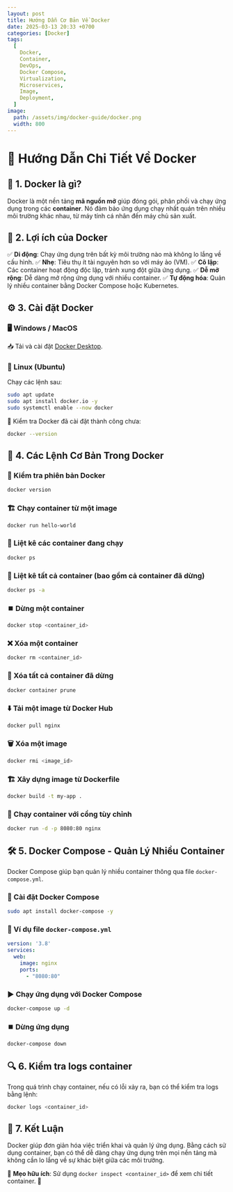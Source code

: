 ```yaml
---
layout: post
title: Hướng Dẫn Cơ Bản Về Docker
date: 2025-03-13 20:33 +0700
categories: [Docker]
tags:
  [
    Docker,
    Container,
    DevOps,
    Docker Compose,
    Virtualization,
    Microservices,
    Image,
    Deployment,
  ]
image:
  path: /assets/img/docker-guide/docker.png
  width: 800
---
```

# 🐳 Hướng Dẫn Chi Tiết Về Docker

## 🔹 1. Docker là gì?
Docker là một nền tảng **mã nguồn mở** giúp đóng gói, phân phối và chạy ứng dụng trong các **container**. Nó đảm bảo ứng dụng chạy nhất quán trên nhiều môi trường khác nhau, từ máy tính cá nhân đến máy chủ sản xuất.

## 🎯 2. Lợi ích của Docker
✅ **Di động**: Chạy ứng dụng trên bất kỳ môi trường nào mà không lo lắng về cấu hình.
✅ **Nhẹ**: Tiêu thụ ít tài nguyên hơn so với máy ảo (VM).
✅ **Cô lập**: Các container hoạt động độc lập, tránh xung đột giữa ứng dụng.
✅ **Dễ mở rộng**: Dễ dàng mở rộng ứng dụng với nhiều container.
✅ **Tự động hóa**: Quản lý nhiều container bằng Docker Compose hoặc Kubernetes.

## ⚙️ 3. Cài đặt Docker
### 🖥️ Windows / MacOS
📥 Tải và cài đặt [Docker Desktop](https://www.docker.com/products/docker-desktop/).

### 🐧 Linux (Ubuntu)
Chạy các lệnh sau:
```sh
sudo apt update
sudo apt install docker.io -y
sudo systemctl enable --now docker
```
📌 Kiểm tra Docker đã cài đặt thành công chưa:
```sh
docker --version
```

## 🚀 4. Các Lệnh Cơ Bản Trong Docker
### 📌 Kiểm tra phiên bản Docker
```sh
docker version
```

### 🏗️ Chạy container từ một image
```sh
docker run hello-world
```

### 📜 Liệt kê các container đang chạy
```sh
docker ps
```

### 📜 Liệt kê tất cả container (bao gồm cả container đã dừng)
```sh
docker ps -a
```

### ⏹️ Dừng một container
```sh
docker stop <container_id>
```

### ❌ Xóa một container
```sh
docker rm <container_id>
```

### 🧹 Xóa tất cả container đã dừng
```sh
docker container prune
```

### ⬇️ Tải một image từ Docker Hub
```sh
docker pull nginx
```

### 🗑️ Xóa một image
```sh
docker rmi <image_id>
```

### 🏗️ Xây dựng image từ Dockerfile
```sh
docker build -t my-app .
```

### 🔄 Chạy container với cổng tùy chỉnh
```sh
docker run -d -p 8080:80 nginx
```

## 🛠️ 5. Docker Compose - Quản Lý Nhiều Container
Docker Compose giúp bạn quản lý nhiều container thông qua file `docker-compose.yml`.

### 🔧 Cài đặt Docker Compose
```sh
sudo apt install docker-compose -y
```

### 📄 Ví dụ file `docker-compose.yml`
```yaml
version: '3.8'
services:
  web:
    image: nginx
    ports:
      - "8080:80"
```

### ▶️ Chạy ứng dụng với Docker Compose
```sh
docker-compose up -d
```

### ⏹️ Dừng ứng dụng
```sh
docker-compose down
```

## 🔍 6. Kiểm tra logs container
Trong quá trình chạy container, nếu có lỗi xảy ra, bạn có thể kiểm tra logs bằng lệnh:
```sh
docker logs <container_id>
```

## 🎯 7. Kết Luận
Docker giúp đơn giản hóa việc triển khai và quản lý ứng dụng. Bằng cách sử dụng container, bạn có thể dễ dàng chạy ứng dụng trên mọi nền tảng mà không cần lo lắng về sự khác biệt giữa các môi trường.

🔹 **Mẹo hữu ích**: Sử dụng `docker inspect <container_id>` để xem chi tiết container. 🚀
